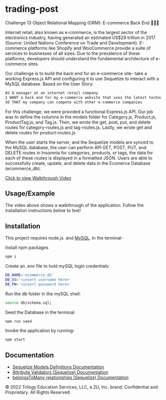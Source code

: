 # trading-post

Challenge 13 Object Relational Mapping (ORM): E-commerce Back End 🐂🤠💼

Internet retail, also known as e-commerce, is the largest sector of the electronics industry, having generated an estimated US$29 trillion in 2017 (Source: United Nations Conference on Trade and Development). E-commerce platforms like Shopify and WooCommerce provide a suite of services to businesses of all sizes. Due to the prevalence of these platforms, developers should understand the fundamental architecture of e-commerce sites.

Our challenge is to build the back end for an e-commerce site- take a working Express.js API and configuring it to use Sequelize to interact with a MySQL database. Based on the User Story:

```md
AS A manager at an internet retail company
I WANT a back end for my e-commerce website that uses the latest technologies
SO THAT my company can compete with other e-commerce companies
```

For this challenge, we were provided a functional Express.js API. Our job was to define the columns in the models folder for Category.js, Product.js, ProductTag.js, and Tag.js. Then, we wrote the get, post, put, and delete routes for category-routes.js and tag-routes.js. Lastly, we wrote get and delete routes for product-routes.js.

When the user starts the server, and the Sequelize models are synced to the MySQL database, the user can perform API GET, POST, PUT, and DELETE routes in Insomnia for categories, products, or tags, the data for each of these routes is displayed in a formatted JSON. Users are able to successfully create, update, and delete data in the Ecomerce Database (ecommerce_db).

[Click to view Walkthrough Video](https://drive.google.com/file/d/1Pjj1g-7rd-aFZJs74tHenJw5iOjHELoc/view)

## Usage/Example

The video above shows a walkthrough of the application. Follow the installation instructions below to test!

## Installation

This project requires node.js. and [MySQL](https://dev.mysql.com/doc/). In the terminal-

Install npm packages

```bash
npm i
```

Create an .env file to hold mySQL login credentials:

```bash
DB_NAME='ecommerce_db'
DB_US='<insert username here>'
DB_PW='<insert password here>'
```

Run the db folder in the mySQL shell:

```bash
source db/schema.sql;
```

Seed the Database in the terminal:

```bash
npm run seed
```

Invoke the application by running-

```bash
npm start
```

## Documentation

- [Sequelize Models Definitions Documentation](https://sequelize.org/v5/manual/models-definition.html)
- [Attribute Validators (Sequelize) Documentation](https://sequelize.org/v5/manual/models-definition.html#per-attribute-validators-and--code-allownull--code-)
- [belongsToMany relationships (Sequelize) Documentation](https://sequelize.org/master/manual/assocs.html#-code-foo-belongstomany-bar----through--baz-----code-)

© 2022 Trilogy Education Services, LLC, a 2U, Inc. brand. Confidential and Proprietary. All Rights Reserved.
